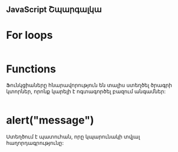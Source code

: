 JavaScript Շպարգալկա
--------------------

# For loops

```javascript
```

# Functions
Ֆունկցիաները հնարավորություն են տալիս ստեղծել ծրագրի կտորներ, որոնք կարելի է ոգտագործել բազում անգամներ:

```javascript
```

# alert("message")
Ստեղծում է պատուհան, որը կպարունակի տվյալ հաղորդագրությունը:
